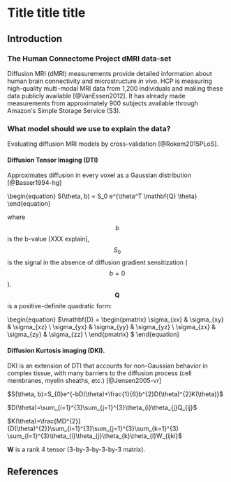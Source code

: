 
# Title title title


## Introduction

### The Human Connectome Project dMRI data-set

Diffusion MRI (dMRI) measurements provide detailed information about human brain
connectivity and microstructure *in vivo*. HCP is measuring high-quality
multi-modal MRI data from 1,200 individuals and making these data publicly
available [@VanEssen2012]. It has already made measurements from
approximately 900 subjects available through Amazon's Simple Storage Service
(S3).

### What model should we use to explain the data?

Evaluating diffusion MRI models by cross-validation [@Rokem2015PLoS].

#### Diffusion Tensor Imaging (DTI)

Approximates diffusion in every voxel as a Gaussian distribution [@Basser1994-hg]

\begin{equation}
S(\theta, b) = S_0 e^{\theta^T \mathbf{Q} \theta}
\end{equation}

where $$b$$ is the b-value [XXX explain],  $$S_0$$ is the signal in the absence of diffusion gradient sensitization ($$b=0$$). $$\mathbf{Q}$$ is a positive-definite quadratic form:

\begin{equation}
$\mathbf{D} = \begin{pmatrix} \sigma_{xx} & \sigma_{xy} & \sigma_{xz} \\
                              \sigma_{yx} & \sigma_{yy} & \sigma_{yz} \\
				                      \sigma_{zx} & \sigma_{zy} & \sigma_{zz} \\
\end{pmatrix} $
\end{equation}


#### Diffusion Kurtosis imaging (DKI).

DKI is an extension of DTI that accounts for non-Gaussian behavior in complex tissue, with many barriers to the diffusion process (cell membranes,
myelin sheaths, etc.) [@Jensen2005-vr]

$S(\theta, b)=S_{0}e^{-bD(\theta)+\frac{1}{6}b^{2}D(\theta)^{2}K(\theta)}$

$D(\theta)=\sum_{i=1}^{3}\sum_{j=1}^{3}\theta_{i}\theta_{j}Q_{ij}$

$K(\theta)=\frac{MD^{2}}{D(\theta)^{2}}\sum_{i=1}^{3}\sum_{j=1}^{3}\sum_{k=1}^{3} \sum_{l=1}^{3}\theta_{i}\theta_{j}\theta_{k}\theta_{l}W_{ijkl}$

$\mathbf{W}$ is a rank 4 tensor (3-by-3-by-3-by-3 matrix).

## References
